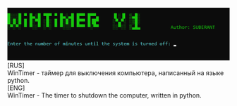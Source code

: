 ![alt WinTimer](https://github.com/SUBERANT/WinTimer/blob/master/Screenshot.png)     
[RUS]     
WinTimer - таймер для выключения компьютера, написанный на языке python.     
[ENG]     
WinTimer - The timer to shutdown the computer, written in python.
